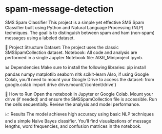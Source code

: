 # spam-message-detection
SMS Spam Classifier 
This project is a simple yet effective SMS Spam Classifier built using Python and Natural Language Processing (NLP) techniques. The goal is to distinguish between spam and ham (non-spam) messages using a labeled dataset.

📁 Project Structure
Dataset: The project uses the classic SMSSpamCollection dataset.
Notebook: All code and analysis are performed in a single Jupyter Notebook file: AI&R_Miniproject.ipynb.

📊 Dependencies
Make sure to install the following libraries:
pip install pandas numpy matplotlib seaborn nltk scikit-learn
Also, if using Google Colab, you’ll need to mount your Google Drive to access the dataset:
from google.colab import drive
drive.mount('/content/drive')

🚀 How to Run
Open the notebook in Jupyter or Google Colab.
Mount your drive (if needed) and ensure the SMSSpamCollection file is accessible.
Run the cells sequentially.
Review the analysis and model performance.

📈 Results
The model achieves high accuracy using basic NLP techniques and a simple Naive Bayes classifier. You’ll find visualizations of message lengths, word frequencies, and confusion matrices in the notebook.